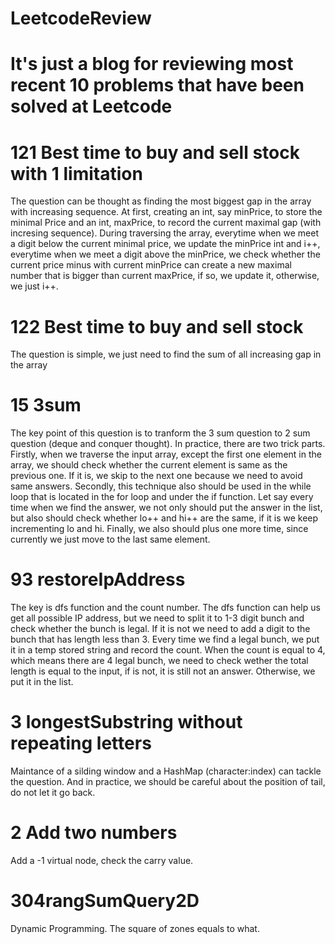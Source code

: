 # LeetcodeReview
It's just a blog for reviewing most recent 10 problems that have been solved at Leetcode
=====================================================
121 Best time to buy and sell stock with 1 limitation
=====================================================
The question can be thought as finding the most biggest gap in the array with increasing sequence. 
At first, creating an int, say minPrice, to store the minimal Price and an int, maxPrice, to record the current maximal gap (with incresing sequence).
During traversing the array, everytime when we meet a digit below the current minimal price, we update the minPrice int and i++,
everytime when we meet a digit above the minPrice, we check whether the current price minus with current minPrice can create a new maximal
number that is bigger than current maxPrice, if so, we update it, otherwise, we just i++.

122 Best time to buy and sell stock 
===================================
The question is simple, we just need to find the sum of all increasing gap in the array

15 3sum
====================================
The key point of this question is to tranform the 3 sum question to 2 sum question (deque and conquer thought). In practice, there are two trick parts. 
Firstly, when we traverse the input array, except the first one element in the array, we should check whether the current element is same as the previous one. If it is, we skip to the next one because we need to avoid same answers.
Secondly, this technique also should be used in the while loop that is located in the for loop and under the if function. Let say every time when we find the answer, we not only should put the answer in the list, but also should check whether lo++ and hi++ are the same, if it is we keep incrementing lo and hi. Finally, we also should plus one more time, since currently we just move to the last same element.

93 restoreIpAddress
====================================
The key is dfs function and the count number. The dfs function can help us get all possible IP address, but we need to split it to 1-3 digit bunch and check whether the bunch is legal. If it is not we need to add a digit to the bunch that has length less than 3. Every time we find a legal bunch, we put it in a temp stored string and record the count. When the count is equal to 4, which means there are 4 legal bunch, we need to check wether the total length is equal to the input, if is not, it is still not an answer. Otherwise, we put it in the list.

3 longestSubstring without repeating letters
====================================
Maintance of a silding window and a HashMap (character:index) can tackle the question. And in practice, we should be careful about the position of tail, do not let it go back.

2 Add two numbers
====================================
Add a -1 virtual node, check the carry value.

304rangSumQuery2D
====================================
Dynamic Programming. The square of zones equals to what.
